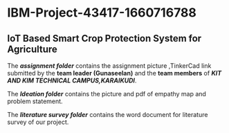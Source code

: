 # IBM-Project-43417-1660716788
## IoT Based Smart Crop Protection System for Agriculture


The ***assignment folder*** contains the assignment picture ,TinkerCad link submitted by the **team leader (Gunaseelan)** and the **team members** of ***KIT AND KIM TECHNICAL CAMPUS,KARAIKUDI***.


The ***Ideation folder*** contains the picture and pdf of empathy map and problem statement.


The ***literature survey folder*** contains the word document for literature survey of our project.  
